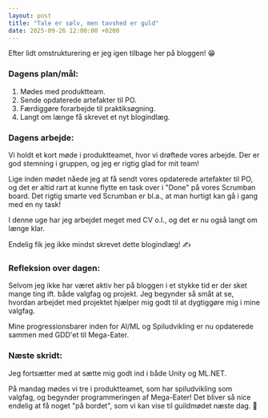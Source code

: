 ```yaml
---
layout: post
title: "Tale er sølv, men tavshed er guld"
date: 2025-09-26 12:00:00 +0200
---
```


Efter lidt omstrukturering er jeg igen tilbage her på bloggen! 😁

### Dagens plan/mål:

1. Mødes med produktteam.
2. Sende opdaterede artefakter til PO.
3. Færdiggøre forarbejde til praktiksøgning.
4. Langt om længe få skrevet et nyt blogindlæg.

### Dagens arbejde:

Vi holdt et kort møde i produktteamet, hvor vi drøftede vores arbejde. Der er god stemning i gruppen, og jeg er rigtig glad for mit team!

Lige inden mødet nåede jeg at få sendt vores opdaterede artefakter til PO, og det er altid rart at kunne flytte en task over i "Done" på vores Scrumban board. Det rigtig smarte ved Scrumban er bl.a., at man hurtigt kan gå i gang med en ny task!

I denne uge har jeg arbejdet meget med CV o.l., og det er nu også langt om længe klar.

Endelig fik jeg ikke mindst skrevet dette blogindlæg! ✍️

### Refleksion over dagen:

Selvom jeg ikke har været aktiv her på bloggen i et stykke tid er der sket mange ting ift. både valgfag og projekt. Jeg begynder så småt at se, hvordan arbejdet med projektet hjælper mig godt til at dygtiggøre mig i mine valgfag.

Mine progressionsbarer inden for AI/ML og Spiludvikling er nu opdaterede sammen med GDD'et til Mega-Eater.

### Næste skridt:

Jeg fortsætter med at sætte mig godt ind i både Unity og ML.NET.

På mandag mødes vi tre i produktteamet, som har spiludvikling som valgfag, og begynder programmeringen af Mega-Eater! Det bliver så nice endelig at få noget "på bordet", som vi kan vise til guildmødet næste dag. 🦈
